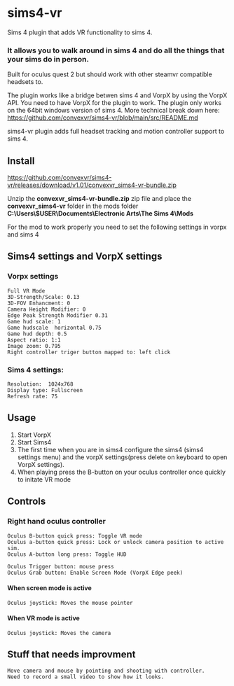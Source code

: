 # sims4-vr
Sims 4 plugin that adds VR functionality to sims 4.
### It allows you to walk around in sims 4 and do all the things that your sims do in person.

Built for oculus quest 2 but should work with other steamvr compatible headsets to.

The plugin works like a bridge betwen sims 4 and VorpX by using the VorpX API. You need to have VorpX for the plugin to work.
The plugin only works on the 64bit windows version of sims 4.
More technical break down here: https://github.com/convexvr/sims4-vr/blob/main/src/README.md

sims4-vr plugin adds full headset tracking and motion controller support to sims 4.



## Install
https://github.com/convexvr/sims4-vr/releases/download/v1.01/convexvr_sims4-vr-bundle.zip

Unzip the **convexvr_sims4-vr-bundle.zip** zip file and place the **convexvr_sims4-vr** folder in the mods folder  **C:\Users\\$USER\Documents\Electronic Arts\The Sims 4\Mods**

For the mod to work properly you need to set the following settings in vorpx and sims 4

## Sims4 settings and VorpX settings
### Vorpx settings
```
Full VR Mode
3D-Strength/Scale: 0.13
3D-FOV Enhancment: 0
Camera Height Modifier: 0
Edge Peak Strength Modifier 0.31
Game hud scale: 1
Game hudscale  horizontal 0.75
Game hud depth: 0.5
Aspect ratio: 1:1
Image zoom: 0.795
Right controller triger button mapped to: left click
```
### Sims 4 settings:
```
Resolution:  1024x768
Display type: Fullscreen
Refresh rate: 75
```

## Usage
1. Start VorpX
2. Start Sims4 
3. The first time when you are in sims4 configure the sims4 (sims4 settings menu) and the vorpX settings(press delete on keyboard to open VorpX settings).
4. When playing press the B-button on your oculus controller once quickly to initate VR mode

## Controls
### Right hand oculus controller

```
Oculus B-button quick press: Toggle VR mode
Oculus a-button quick press: Lock or unlock camera position to active sim.
Oculus A-button long press: Toggle HUD

Oculus Trigger button: mouse press
Oculus Grab button: Enable Screen Mode (VorpX Edge peek)
```
#### When screen mode is active 
```
Oculus joystick: Moves the mouse pointer
```
#### When VR mode is active
```
Oculus joystick: Moves the camera
```

## Stuff that needs improvment
```
Move camera and mouse by pointing and shooting with controller.
Need to record a small video to show how it looks.
```

